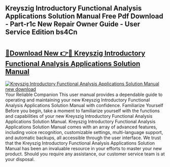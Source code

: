 ## Kreyszig Introductory Functional Analysis Applications Solution Manual Free Pdf Download - Part-r1c New Repair Owner Guide - User Service Edition bs4Cn

# <h2><a href="http://bc73287.oget.top/?id=Kreyszig+Introductory+Functional+Analysis+Applications+Solution+Manual">🔗Download New 👉🔴 Kreyszig Introductory Functional Analysis Applications Solution Manual</a></h2>

[![Kreyszig Introductory Functional Analysis Applications Solution Manual new download](https://i.imgur.com/5g1atiW.png)](http://bc73287.oget.top/?id=Kreyszig+Introductory+Functional+Analysis+Applications+Solution+Manual)
Your Reliable Companion This user manual provides a dependable guide to operating and maintaining your new Kreyszig Introductory Functional Analysis Applications Solution Manual with confidence. Familiarize Yourself Before you begin, take a moment to familiarize yourself with the functions and capabilities of your new Kreyszig Introductory Functional Analysis Applications Solution Manual. Kreyszig Introductory Functional Analysis Applications Solution Manual comes with an array of advanced features, including voice recognition, customizable settings, multi-language support, and automatic backups, all accessible through the user interface. We trust that the Kreyszig Introductory Functional Analysis Applications Solution Manual has been an invaluable resource in your efforts to master your new product. Should you require any assistance, our customer service team is at your disposal.
